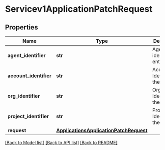# Servicev1ApplicationPatchRequest

## Properties
Name | Type | Description | Notes
------------ | ------------- | ------------- | -------------
**agent_identifier** | **str** | Agent identifier for entity. | [optional] 
**account_identifier** | **str** | Account Identifier for the Entity. | [optional] 
**org_identifier** | **str** | Organization Identifier for the Entity. | [optional] 
**project_identifier** | **str** | Project Identifier for the Entity. | [optional] 
**request** | [**ApplicationsApplicationPatchRequest**](ApplicationsApplicationPatchRequest.md) |  | [optional] 

[[Back to Model list]](../README.md#documentation-for-models) [[Back to API list]](../README.md#documentation-for-api-endpoints) [[Back to README]](../README.md)

